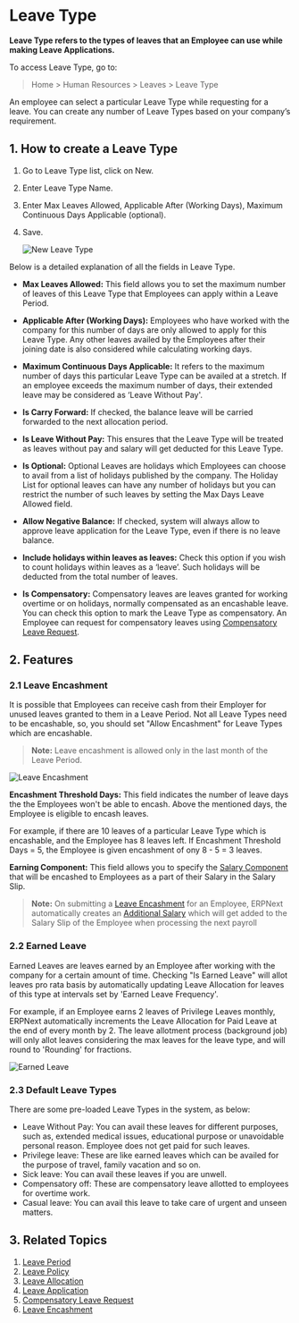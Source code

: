 # Leave Type

**Leave Type refers to the types of leaves that an Employee can use while making Leave Applications.** 

To access Leave Type, go to:

> Home > Human Resources > Leaves > Leave Type 

An employee can select a particular Leave Type while requesting for a leave. You can create any number of Leave Types based on your company’s requirement.

## 1. How to create a Leave Type

1. Go to Leave Type list, click on New.
1. Enter Leave Type Name.
1. Enter Max Leaves Allowed, Applicable After (Working Days), Maximum Continuous Days Applicable (optional).
1. Save.

	<img class="screenshot" alt="New Leave Type"
	src="{{docs_base_url}}/assets/img/human-resources/new-leave-type.png">

Below is a detailed explanation of all the fields in Leave Type.

* **Max Leaves Allowed:** This field allows you to set the maximum number of leaves of this Leave Type that Employees can apply within a Leave Period.

* **Applicable After (Working Days):** Employees who have worked with the company for this number of days are only allowed to apply for this Leave Type. Any other leaves availed by the Employees after their joining date is also considered while calculating working days.

* **Maximum Continuous Days Applicable:** It refers to the maximum number of days this particular Leave Type can be availed at a stretch. If an employee exceeds the maximum number of days, their extended leave may be considered as ‘Leave Without Pay'.

* **Is Carry Forward:** If checked, the balance leave will be carried forwarded to the next allocation period.

* **Is Leave Without Pay:** This ensures that the Leave Type will be treated as leaves without pay and salary will get deducted for this Leave Type.

* **Is Optional:** Optional Leaves are holidays which Employees can choose to avail from a list of holidays published by the company. The Holiday List for optional leaves can have any number of holidays but you can restrict the number of such leaves by setting the Max Days Leave Allowed field.

* **Allow Negative Balance:** If checked, system will always allow to approve leave application for the Leave Type, even if there is no leave balance.


* **Include holidays within leaves as leaves:** Check this option if you wish to count holidays within leaves as a ‘leave’. Such holidays will be deducted from the total number of leaves.


* **Is Compensatory:** Compensatory leaves are leaves granted for working overtime or on holidays, normally compensated as an encashable leave. You can check this option to mark the Leave Type as compensatory. An Employee can request for compensatory leaves using [Compensatory Leave Request](/docs/user/manual/en/human-resources/compensatory-leave-request).



## 2. Features

### 2.1 Leave Encashment

It is possible that Employees can receive cash from their Employer for unused leaves granted to them in a Leave Period. Not all Leave Types need to be encashable, so, you should set "Allow Encashment" for Leave Types which are encashable. 

> **Note:** Leave encashment is allowed only in the last month of the Leave Period.

<img class="screenshot" alt="Leave Encashment"
		src="{{docs_base_url}}/assets/img/human-resources/leave-encashment.png">

**Encashment Threshold Days:**  This field indicates the number of leave days the the Employees won't be able to encash. Above the mentioned days, the Employee is eligible to encash leaves. 

For example, if there are 10 leaves of a particular Leave Type which is encashable, and the Employee has 8 leaves left. If Encashment Threshold Days = 5, the Employee is given encashment of ony 8 - 5 = 3 leaves.

**Earning Component:** This field allows you to specify the [Salary Component](/docs/user/manual/en/human-resources/salary-component) that will be encashed to Employees as a part of their Salary in the Salary Slip.

> **Note:** On submitting a [Leave Encashment](/docs/user/manual/en/human-resources/leave-encashment) for an Employee, ERPNext automatically creates an [Additional Salary](/docs/user/manual/en/human-resources/additional-salary) which will get added to the Salary Slip of the Employee when processing the next payroll

### 2.2 Earned Leave

Earned Leaves are leaves earned by an Employee after working with the company for a certain amount of time. Checking "Is Earned Leave" will allot leaves pro rata basis by automatically updating Leave Allocation for leaves of this type at intervals set by 'Earned Leave Frequency'. 


For example, if an Employee earns 2 leaves of Privilege Leaves monthly, ERPNext automatically increments the Leave Allocation for Paid Leave at the end of every month by 2. The leave allotment process (background job) will only allot leaves considering the max leaves for the leave type, and will round to 'Rounding' for fractions.

<img class="screenshot" alt="Earned Leave"
		src="{{docs_base_url}}/assets/img/human-resources/earned-leave.png">

### 2.3 Default Leave Types

There are some pre-loaded Leave Types in the system, as below:

- Leave Without Pay: You can avail these leaves for different purposes, such as, extended medical issues, educational purpose or unavoidable personal reason. Employee does not get paid for such leaves.
- Privilege leave: These are like earned leaves which can be availed for the purpose of travel, family vacation and so on.
- Sick leave: You can avail these leaves if you are unwell.
- Compensatory off: These are compensatory leave allotted to employees for overtime work.
- Casual leave: You can avail this leave to take care of urgent and unseen matters.

## 3. Related Topics

1. [Leave Period](/docs/user/manual/en/human-resources/leave-period)
1. [Leave Policy](/docs/user/manual/en/human-resources/leave-policy)
1. [Leave Allocation](/docs/user/manual/en/human-resources/leave-allocation)
1. [Leave Application](/docs/user/manual/en/human-resources/leave-application)
1. [Compensatory Leave Request](/docs/user/manual/en/human-resources/compensatory-leave-request)
1. [Leave Encashment](/docs/user/manual/en/human-resources/leave-encashment)

